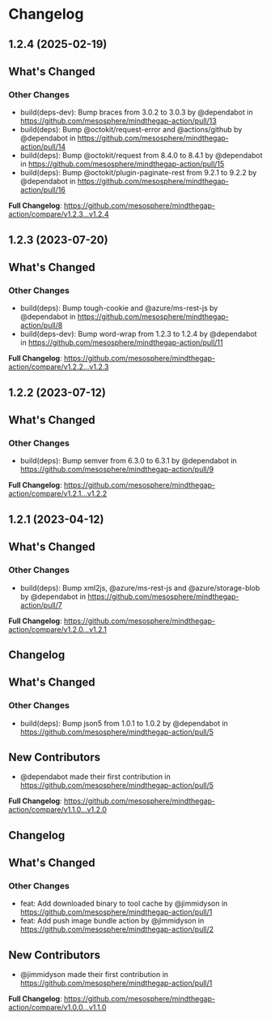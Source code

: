 # Changelog

## 1.2.4 (2025-02-19)

<!-- Release notes generated using configuration in .github/release.yaml at main -->

## What's Changed
### Other Changes
* build(deps-dev): Bump braces from 3.0.2 to 3.0.3 by @dependabot in https://github.com/mesosphere/mindthegap-action/pull/13
* build(deps): Bump @octokit/request-error and @actions/github by @dependabot in https://github.com/mesosphere/mindthegap-action/pull/14
* build(deps): Bump @octokit/request from 8.4.0 to 8.4.1 by @dependabot in https://github.com/mesosphere/mindthegap-action/pull/15
* build(deps): Bump @octokit/plugin-paginate-rest from 9.2.1 to 9.2.2 by @dependabot in https://github.com/mesosphere/mindthegap-action/pull/16


**Full Changelog**: https://github.com/mesosphere/mindthegap-action/compare/v1.2.3...v1.2.4

## 1.2.3 (2023-07-20)

<!-- Release notes generated using configuration in .github/release.yaml at main -->

## What's Changed
### Other Changes
* build(deps): Bump tough-cookie and @azure/ms-rest-js by @dependabot in https://github.com/mesosphere/mindthegap-action/pull/8
* build(deps-dev): Bump word-wrap from 1.2.3 to 1.2.4 by @dependabot in https://github.com/mesosphere/mindthegap-action/pull/11


**Full Changelog**: https://github.com/mesosphere/mindthegap-action/compare/v1.2.2...v1.2.3

## 1.2.2 (2023-07-12)

<!-- Release notes generated using configuration in .github/release.yaml at main -->

## What's Changed
### Other Changes
* build(deps): Bump semver from 6.3.0 to 6.3.1 by @dependabot in https://github.com/mesosphere/mindthegap-action/pull/9


**Full Changelog**: https://github.com/mesosphere/mindthegap-action/compare/v1.2.1...v1.2.2

## 1.2.1 (2023-04-12)

<!-- Release notes generated using configuration in .github/release.yaml at main -->

## What's Changed
### Other Changes
* build(deps): Bump xml2js, @azure/ms-rest-js and @azure/storage-blob by @dependabot in https://github.com/mesosphere/mindthegap-action/pull/7


**Full Changelog**: https://github.com/mesosphere/mindthegap-action/compare/v1.2.0...v1.2.1

## Changelog

<!-- Release notes generated using configuration in .github/release.yaml at main -->

## What's Changed
### Other Changes
* build(deps): Bump json5 from 1.0.1 to 1.0.2 by @dependabot in https://github.com/mesosphere/mindthegap-action/pull/5

## New Contributors
* @dependabot made their first contribution in https://github.com/mesosphere/mindthegap-action/pull/5

**Full Changelog**: https://github.com/mesosphere/mindthegap-action/compare/v1.1.0...v1.2.0

## Changelog

<!-- Release notes generated using configuration in .github/release.yaml at main -->

## What's Changed
### Other Changes
* feat: Add downloaded binary to tool cache by @jimmidyson in https://github.com/mesosphere/mindthegap-action/pull/1
* feat: Add push image bundle action by @jimmidyson in https://github.com/mesosphere/mindthegap-action/pull/2

## New Contributors
* @jimmidyson made their first contribution in https://github.com/mesosphere/mindthegap-action/pull/1

**Full Changelog**: https://github.com/mesosphere/mindthegap-action/compare/v1.0.0...v1.1.0
